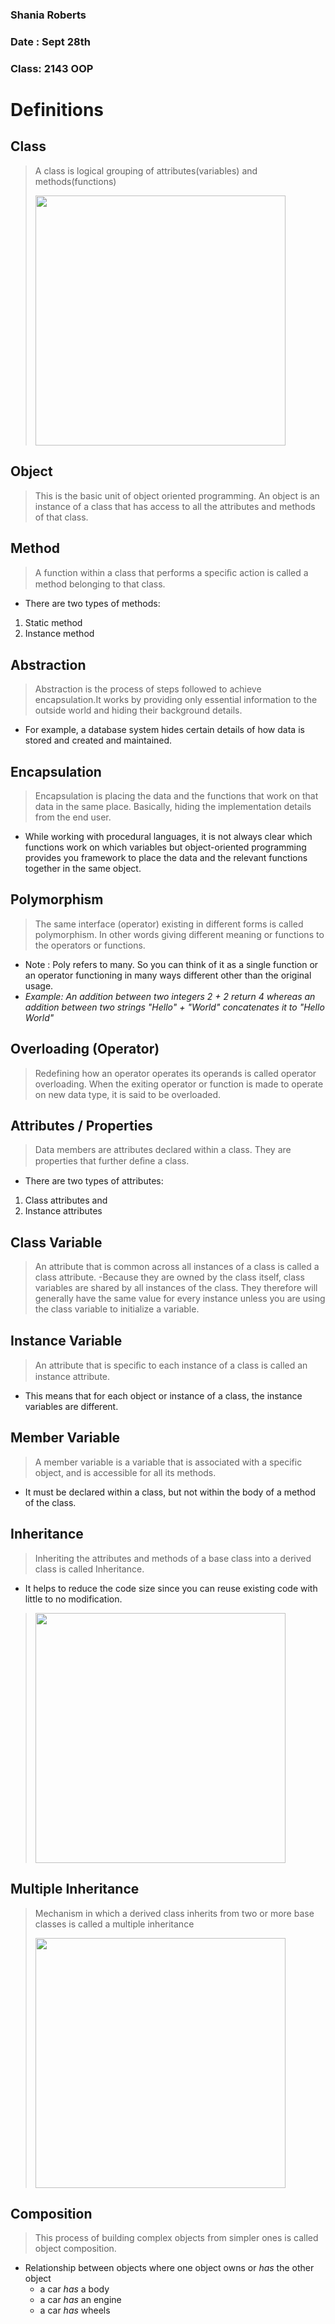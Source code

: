  ### Shania Roberts
 ### Date : Sept 28th 
 ### Class: 2143 OOP

# Definitions 
## Class 
> A class is logical grouping of attributes(variables) and methods(functions)
>
><img src="https://upload.wikimedia.org/wikipedia/commons/6/62/CPT-OOP-objects_and_classes.svg" width=400>

## Object
> This is the basic unit of object oriented programming. An object is an instance 
> of a class that has access to all the attributes and methods of that class.

## Method
> A function within a class that performs a speciﬁc action is called a method belonging to that class. 
- There are two types of methods:
1. Static method 
1. Instance method


## Abstraction
> Abstraction is the process of steps followed to achieve encapsulation.It works by providing only essential 
> information to the outside world and hiding their background details.
- For example, a database system hides certain details of how data is stored and created and maintained.
  
## Encapsulation
> Encapsulation is placing the data and the functions that work on that data in the same place.
> Basically, hiding the implementation details from the end user.
- While working with procedural languages, it is not always clear which functions work on which variables but object-oriented programming provides you framework to place the data and the relevant functions together in the same object.
	
 ## Polymorphism
> The same interface (operator)  existing in different forms is called polymorphism.
> In other words giving different meaning or functions to the operators or functions.
- Note : Poly refers to many. So you can think of it as a single function or an operator functioning in many ways different other than the original usage.
- *Example: 
    An addition between two integers 2 + 2 return 4
    whereas an addition between two strings "Hello" + "World" concatenates it to "Hello World"*
        
## Overloading (Operator)
> Redefining how an operator operates its operands is called operator overloading.
> When the exiting operator or function is made to operate on new data type, it is said to be overloaded.

 ## Attributes / Properties
> Data members are attributes declared within a class. 
> They are properties that further deﬁne a class.
- There are two types of attributes: 
 1. Class attributes and
 2. Instance attributes	  
  
## Class Variable
> An attribute that is common across all instances of a class is called a class attribute.
-Because they are owned by the class itself, class variables are shared by all instances of the class.
They therefore will generally have the same value for every instance unless you are using the class variable to initialize a variable.

## Instance Variable
> An attribute that is speciﬁc to each instance of a class is called an instance attribute.
- This means that for each object or instance of a class, the instance variables are different.
  
## Member Variable
> A member variable is a variable that is associated with a specific object, and is accessible for all its methods.
- It must be declared within a class, but not within the body of a method of the class.

## Inheritance
> Inheriting the attributes and methods of a base class into a derived class is called Inheritance.
- It helps to reduce the code size since you can reuse existing code with little to no modification.
>
><img src="https://www.studytonight.com/cpp/images/inheritance-example.jpg" width=400>

## Multiple Inheritance
> Mechanism in which a derived class inherits from two or more base classes is called a multiple inheritance
>
><img src="https://cdn.programiz.com/sites/tutorial2program/files/c%2B%2Bmultiple-inheritance.jpg" width=400>

## Composition
> This process of building complex objects from simpler ones is called object composition.
- Relationship between objects where one object owns or *has* the other object 
	- a car *has* a body
	- a car *has* an engine
	- a car *has* wheels
